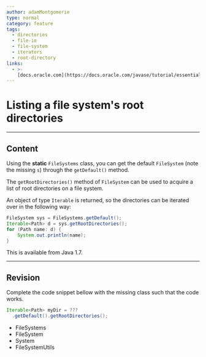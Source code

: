 ```yaml
---
author: adamMontgomerie
type: normal
category: feature
tags:
  - directories
  - file-io
  - file-system
  - iterators
  - root-directory
links:
  - >-
    [docs.oracle.com](https://docs.oracle.com/javase/tutorial/essential/io/dirs.html){website}
---
```


# Listing a file system's root directories


---

## Content

Using the **static** `FileSystems` class, you can get the default `FileSystem` (note the missing `s`) through the `getDefault()` method.

The `getRootDirectories()` method of `FileSystem`  can be used to acquire a list of root directories on a file system.

An object of type `Iterable` is returned, so the directories can be iterated over in the following way:

```java
FileSystem sys = FileSystems.getDefault();
Iterable<Path> d = sys.getRootDirectories();
for (Path name: d) {
    System.out.println(name);
}
```

This is available from Java 1.7.


---

## Revision

Complete the code snippet bellow with the missing class such that the code works. 

```java
Iterable<Path> myDir = ???
  .getDefault().getRootDirectories();

```

* FileSystems
* FileSystem
* System
* FileSystemUtils
